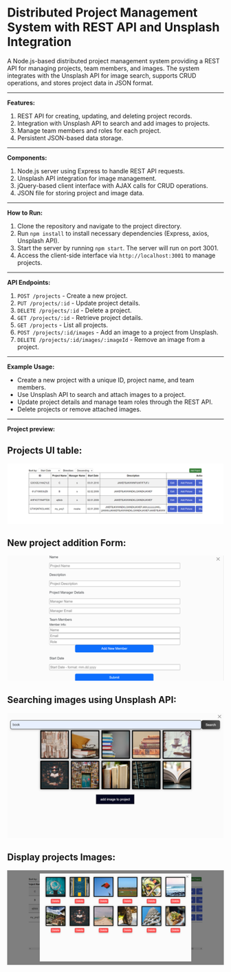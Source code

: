 # Distributed Project Management System with REST API and Unsplash Integration

A Node.js-based distributed project management system providing a REST API for managing projects, team members, and images. The system integrates with the Unsplash API for image search, supports CRUD operations, and stores project data in JSON format.

---

**Features:**
1. REST API for creating, updating, and deleting project records.
2. Integration with Unsplash API to search and add images to projects.
3. Manage team members and roles for each project.
4. Persistent JSON-based data storage.

---

**Components:**
1. Node.js server using Express to handle REST API requests.
2. Unsplash API integration for image management.
3. jQuery-based client interface with AJAX calls for CRUD operations.
4. JSON file for storing project and image data.

---

**How to Run:**
1. Clone the repository and navigate to the project directory.
2. Run `npm install` to install necessary dependencies (Express, axios, Unsplash API).
3. Start the server by running `npm start`. The server will run on port 3001.
4. Access the client-side interface via `http://localhost:3001` to manage projects.

---

**API Endpoints:**
1. `POST /projects` - Create a new project.
2. `PUT /projects/:id` - Update project details.
3. `DELETE /projects/:id` - Delete a project.
4. `GET /projects/:id` - Retrieve project details.
5. `GET /projects` - List all projects.
6. `POST /projects/:id/images` - Add an image to a project from Unsplash.
7. `DELETE /projects/:id/images/:imageId` - Remove an image from a project.

---

**Example Usage:**

- Create a new project with a unique ID, project name, and team members.
- Use Unsplash API to search and attach images to a project.
- Update project details and manage team roles through the REST API.
- Delete projects or remove attached images.

---

**Project preview:**
## Projects UI table:
![Projects table](https://github.com/Emelloul98/Project-Management-REST-API-with-Unsplash-Integration/blob/main/table1.png)
## New project addition Form:
![new project form](https://github.com/Emelloul98/Project-Management-REST-API-with-Unsplash-Integration/blob/main/project-form1.png)
## Searching images using Unsplash API:
![Unsplash Image Search](https://github.com/Emelloul98/Project-Management-REST-API-with-Unsplash-Integration/blob/main/image-search1.png)
## Display projects Images:
![show project images](https://github.com/Emelloul98/Project-Management-REST-API-with-Unsplash-Integration/blob/main/project-images1.png)

